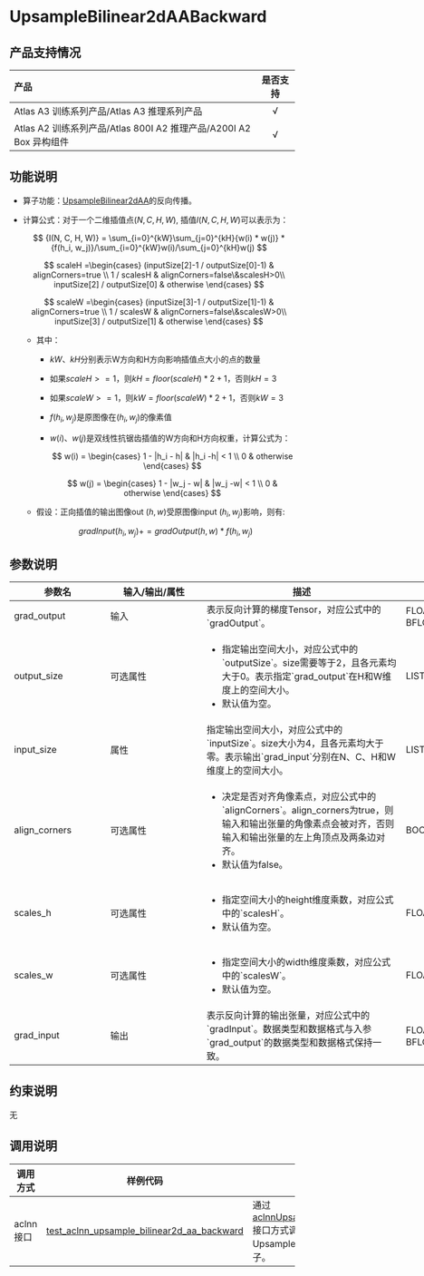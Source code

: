 # UpsampleBilinear2dAABackward

## 产品支持情况

|产品             |  是否支持  |
|:-------------------------|:----------:|
|  <term>Atlas A3 训练系列产品/Atlas A3 推理系列产品</term>   |     √    |
|  <term>Atlas A2 训练系列产品/Atlas 800I A2 推理产品/A200I A2 Box 异构组件</term>     |     √    |

## 功能说明

- 算子功能：[UpsampleBilinear2dAA](../upsample_bilinear2d_aa/README.md)的反向传播。

- 计算公式：对于一个二维插值点$(N, C, H, W)$, 插值$I(N, C, H, W)$可以表示为：
  
  $$
  {I(N, C, H, W)} = \sum_{i=0}^{kW}\sum_{j=0}^{kH}{w(i) * w(j)} * {f(h_i, w_j)}/\sum_{i=0}^{kW}w(i)/\sum_{j=0}^{kH}w(j)
  $$
  
  $$
  scaleH =\begin{cases}
  (inputSize[2]-1 / outputSize[0]-1) & alignCorners=true \\
  1 / scalesH & alignCorners=false\&scalesH>0\\
  inputSize[2] / outputSize[0] & otherwise
  \end{cases}
  $$
  
  $$
  scaleW =\begin{cases}
  (inputSize[3]-1 / outputSize[1]-1) & alignCorners=true \\
  1 / scalesW & alignCorners=false\&scalesW>0\\
  inputSize[3] / outputSize[1] & otherwise
  \end{cases}
  $$
  
  - 其中：
    - $kW$、$kH$分别表示W方向和H方向影响插值点大小的点的数量
    - 如果$scaleH >= 1$，则$kH = floor(scaleH) * 2 + 1$，否则$kH = 3$
    - 如果$scaleW >= 1$，则$kW = floor(scaleW) * 2 + 1$，否则$kW = 3$
    - $f(h_i, w_j)$是原图像在$(h_i, w_j)$的像素值
    - $w(i)$、$w(j)$是双线性抗锯齿插值的W方向和H方向权重，计算公式为：
      
      $$
        w(i) = \begin{cases}
        1 - |h_i - h| & |h_i -h| < 1 \\
        0 & otherwise
        \end{cases}
      $$
      
      $$
        w(j) = \begin{cases}
        1 - |w_j - w| & |w_j -w| < 1 \\
        0 & otherwise
        \end{cases}
      $$

  - 假设：正向插值的输出图像out $(h, w)$受原图像input $(h_i, w_j)$影响，则有:
  
    $$
    gradInput(h_i,w_j) += gradOutput(h,w) * f(h_i,w_j)
    $$


## 参数说明

<table style="undefined;table-layout: fixed; width: 1005px"><colgroup>
  <col style="width: 170px">
  <col style="width: 170px">
  <col style="width: 352px">
  <col style="width: 213px">
  <col style="width: 100px">
  </colgroup>
  <thead>
    <tr>
      <th>参数名</th>
      <th>输入/输出/属性</th>
      <th>描述</th>
      <th>数据类型</th>
      <th>数据格式</th>
    </tr></thead>
  <tbody>
    <tr>
      <td>grad_output</td>
      <td>输入</td>
      <td>表示反向计算的梯度Tensor，对应公式中的`gradOutput`。</td>
      <td>FLOAT32、FLOAT16、BFLOAT16</td>
      <td>ND</td>
    </tr>
    <tr>
      <td>output_size</td>
      <td>可选属性</td><!--aclnn是必选输入-->
      <td><ul><li>指定输出空间大小，对应公式中的`outputSize`。size需要等于2，且各元素均大于0。表示指定`grad_output`在H和W维度上的空间大小。</li><li>默认值为空。</li></ul></td><!--opdef中是否是2维不确定，这个参考的是aclnn，待确认-->
      <td>LISTINT</td>
      <td>-</td>
    </tr>
    <tr>
      <td>input_size</td>
      <td>属性</td><!--aclnn是必选输入-->
      <td>指定输出空间大小，对应公式中的`inputSize`。size大小为4，且各元素均大于零。表示输出`grad_input`分别在N、C、H和W维度上的空间大小。</td><!--opdef中是否是2维不确定，这个参考的是aclnn，待确认-->
      <td>LISTINT</td>
      <td>-</td>
    </tr>
    <tr>
      <td>align_corners</td>
      <td>可选属性</td><!--aclnn是必选输入-->
      <td><ul><li>决定是否对齐角像素点，对应公式中的`alignCorners`。align_corners为true，则输入和输出张量的角像素点会被对齐，否则输入和输出张量的左上角顶点及两条边对齐。</li><li>默认值为false。</li></ul></td>
      <td>BOOL</td>
      <td>-</td>
    </tr>
    <tr>
      <td>scales_h</td>
      <td>可选属性</td><!--aclnn是必选输入-->
      <td><ul><li>指定空间大小的height维度乘数，对应公式中的`scalesH`。</li><li>默认值为空。</li></ul></td><!--值为正数才生效。(aclnn的约束，待确认是否保留）-->
      <td>FLOAT</td>
      <td>-</td>
    </tr>
    <tr>
      <td>scales_w</td>
      <td>可选属性</td><!--aclnn是必选输入-->
      <td><ul><li>指定空间大小的width维度乘数，对应公式中的`scalesW`。</li><li>默认值为空。</li></ul></td><!--值为正数才生效。(aclnn的约束，待确认是否保留）-->
      <td>FLOAT</td>
      <td>-</td>
    </tr>
    <tr>
      <td>grad_input</td>
      <td>输出</td>
      <td>表示反向计算的输出张量，对应公式中的`gradInput`。数据类型和数据格式与入参`grad_output`的数据类型和数据格式保持一致。</td>
      <td>FLOAT32、FLOAT16、BFLOAT16</td>
      <td>ND</td>
    </tr>
  </tbody></table>

## 约束说明

无

## 调用说明

| 调用方式   | 样例代码           | 说明                                         |
| ---------------- | --------------------------- | --------------------------------------------------- |
| aclnn接口  | [test_aclnn_upsample_bilinear2d_aa_backward](examples/test_aclnn_upsample_bilinear2d_aa_backward.cpp) | 通过[aclnnUpsampleBilinear2dAABackward](docs/aclnnUpsampleBilinear2dAABackward.md)接口方式调用UpsampleBilinear2dAABackward算子。 |
<!--
| 图模式 | [test_geir_upsample_bilinear2d_aa_backward](examples/test_geir_upsample_bilinear2d_aa_backward.cpp)  | 通过[算子IR](op_graph/upsample_bilinear2d_aa_backward_proto.h)构图方式调用UpsampleBilinear2dAABackward算子。         |
-->